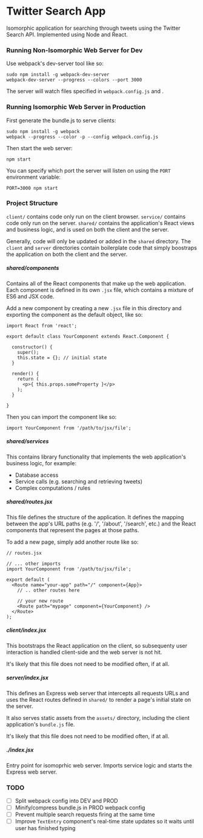 # Twitter Search App

Isomorphic application for searching through tweets using the Twitter Search API. Implemented using Node and React.

### Running Non-Isomorphic Web Server for Dev

Use webpack's dev-server tool like so:

```
sudo npm install -g webpack-dev-server
webpack-dev-server --progress --colors --port 3000
```

The server will watch files specified in `webpack.config.js`
and .

### Running Isomorphic Web Server in Production

First generate the bundle.js to serve clients:

```
sudo npm install -g webpack
webpack --progress --color -p --config webpack.config.js
```

Then start the web server:

```
npm start
```

You can specify which port the server will listen on using the 
`PORT` environment variable:

```
PORT=3000 npm start
```

### Project Structure

`client/` contains code only run on the client browser. `service/` contains code
only run on the server. `shared/` contains the application's React views and
business logic, and is used on both the client and the server.

Generally, code will only be updated or added in the `shared` directory. The
`client` and `server` directories contain boilerplate code that simply boostraps
the application on both the client and the server.

##### shared/components

Contains all of the React components that make up the web application. Each
component is defined in its own `.jsx` file, which contains a mixture of\
ES6 and JSX code.

Add a new component by creating a new `.jsx` file in this directory and
exporting the component as the default object, like so:

```
import React from 'react';

export default class YourComponent extends React.Component {

  constructor() {
    super();
    this.state = {}; // initial state
  }

  render() {
    return (
      <p>{ this.props.someProperty }</p>
    );
  }

}
```

Then you can import the component like so:

```
import YourComponent from '/path/to/jsx/file';
```

##### shared/services

This contains library functionality that implements the web application's
business logic, for example:

* Database access
* Service calls (e.g. searching and retrieving tweets)
* Complex computations / rules

##### shared/routes.jsx

This file defines the structure of the application. It defines the mapping
between the app's URL paths (e.g. '/', '/about', '/search', etc.) and the
React components that represent the pages at those paths.

To add a new page, simply add another route like so:

```
// routes.jsx

// ... other imports
import YourComponent from '/path/to/jsx/file';

export default (
  <Route name="your-app" path="/" component={App}>
    // .. other routes here

    // your new route
    <Route path="mypage" component={YourComponent} />
  </Route>
);
```

##### client/index.jsx

This bootstraps the React application on the client, so subsequenty user
interaction is handled client-side and the web server is not hit.

It's likely that this file does not need to be modified often, if at all.

##### server/index.jsx

This defines an Express web server that intercepts all requests URLs and
uses the React routes defined in `shared/` to render a page's initial
state on the server.

It also serves static assets from the `assets/` directory, including the
client application's `bundle.js` file.

It's likely that this file does not need to be modified often, if at all.

##### ./index.jsx

Entry point for isomoprhic web server. Imports service logic and starts the
Express web server.

### TODO

- [ ] Split webpack config into DEV and PROD
- [ ] Minify/compress bundle.js in PROD webpack config
- [ ] Prevent multiple search requests firing at the same time
- [ ] Improve `TextEntry` component's real-time state updates
      so it waits until user has finished typing
